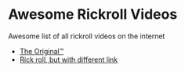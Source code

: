 # Awesome Rickroll Videos

Awesome list of all rickroll videos on the internet

- [The Original™️](https://youtu.be/dQw4w9WgXcQ)
- [Rick roll, but with different link](https://youtu.be/iik25wqIuFo)
